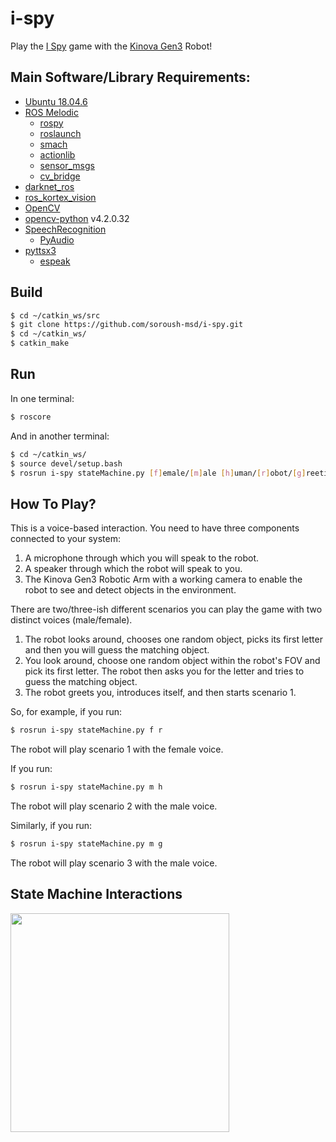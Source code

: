 # i-spy
Play the [I Spy] game with the [Kinova Gen3] Robot!

## Main Software/Library Requirements:
- [Ubuntu 18.04.6]
- [ROS Melodic]
  - [rospy]
  - [roslaunch]
  - [smach]
  - [actionlib]
  - [sensor_msgs]
  - [cv_bridge]
- [darknet_ros]
- [ros_kortex_vision]
- [OpenCV]
- [opencv-python] v4.2.0.32
- [SpeechRecognition]
  - [PyAudio]
- [pyttsx3]
  - [espeak]

## Build

```sh
$ cd ~/catkin_ws/src
$ git clone https://github.com/soroush-msd/i-spy.git
$ cd ~/catkin_ws/
$ catkin_make
```
## Run

In one terminal:
```sh
$ roscore
```
And in another terminal:
```sh
$ cd ~/catkin_ws/
$ source devel/setup.bash
$ rosrun i-spy stateMachine.py [f]emale/[m]ale [h]uman/[r]obot/[g]reeting
```
## How To Play?
This is a voice-based interaction. You need to have three components connected to your system:
1. A microphone through which you will speak to the robot.
2. A speaker through which the robot will speak to you.
3. The Kinova Gen3 Robotic Arm with a working camera to enable the robot to see and detect objects in the environment.

There are two/three-ish different scenarios you can play the game with two distinct voices (male/female).
1. The robot looks around, chooses one random object, picks its first letter and then you will guess the matching object.
2. You look around, choose one random object within the robot's FOV and pick its first letter. The robot then asks you for the letter and tries to guess the matching object.
3. The robot greets you, introduces itself, and then starts scenario 1.


So, for example, if you run:
```sh
$ rosrun i-spy stateMachine.py f r
```
The robot will play scenario 1 with the female voice.


If you run:
```sh
$ rosrun i-spy stateMachine.py m h
```
The robot will play scenario 2 with the male voice.


Similarly, if you run:
```sh
$ rosrun i-spy stateMachine.py m g
```
The robot will play scenario 3 with the male voice.

## State Machine Interactions

<img src="https://user-images.githubusercontent.com/83174840/176863533-5570e49f-d987-4cc4-bc51-cee35bc2f47f.png" width="350" height="350" />


  [darknet_ros]: <https://github.com/leggedrobotics/darknet_ros>
  [OpenCV]: <https://docs.opencv.org/4.x/d7/d9f/tutorial_linux_install.html>
  [SpeechRecognition]: <https://pypi.org/project/SpeechRecognition/>
  [pyttsx3]: <https://pypi.org/project/pyttsx3/>
  [cv_bridge]: <http://wiki.ros.org/cv_bridge>
  [smach]: <http://wiki.ros.org/smach>
  [opencv-python]: <https://pypi.org/project/opencv-python/>
  [actionlib]: <http://wiki.ros.org/actionlib>
  [sensor_msgs]: <http://wiki.ros.org/sensor_msgs>
  [roslaunch]: <http://wiki.ros.org/roslaunch/API%20Usage>
  [rospy]: <http://wiki.ros.org/rospy>
  [ROS Melodic]: <http://wiki.ros.org/melodic/Installation/Ubuntu>
  [Ubuntu 18.04.6]: <https://releases.ubuntu.com/18.04/>
  [Kinova Gen3]: <https://www.kinovarobotics.com/product/gen3-robots>
  [ros_kortex_vision]: <https://github.com/Kinovarobotics/ros_kortex_vision>
  [espeak]: <http://espeak.sourceforge.net>
  [PyAudio]: <http://people.csail.mit.edu/hubert/pyaudio/#downloads>
  [I Spy]: <https://en.wikipedia.org/wiki/I_spy>
